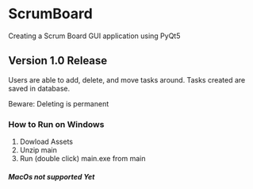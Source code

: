 # ScrumBoard

Creating a Scrum Board GUI application using PyQt5

## Version 1.0 Release

Users are able to add, delete, and move tasks around. 
Tasks created are saved in database.

Beware: Deleting is permanent

### How to Run on Windows
1. Dowload Assets
2. Unzip main
3. Run (double click) main.exe from main

##### MacOs not supported Yet
